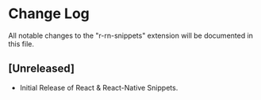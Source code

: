 # Change Log

All notable changes to the "r-rn-snippets" extension will be documented in this file.

## [Unreleased]

- Initial Release of React & React-Native Snippets.
